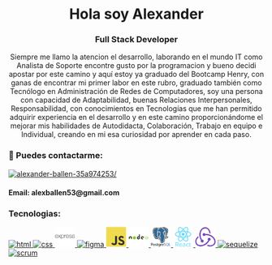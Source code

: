 <h1 align="center">Hola soy Alexander</h1>
<h3 align="center">Full Stack Developer</h3>

<p align="center">Siempre me llamo la atencion el desarrollo, laborando en el mundo IT como Analista de Soporte encontre gusto por la programacion y bueno decidi apostar por este camino y aquí estoy ya graduado del Bootcamp Henry, con ganas de encontrar mi primer labor en este rubro, graduado también como Tecnólogo en Administración de Redes de Computadores, soy una persona con capacidad de Adaptabilidad, buenas Relaciones Interpersonales, Responsabilidad, con conocimientos en Tecnologías que me han permitido adquirir experiencia en el desarrollo y en este camino proporcionándome el mejorar mis habilidades de Autodidacta, Colaboración, Trabajo en equipo e Individual, creando en mi esa curiosidad por aprender en cada paso. </p>

<h3 align="left">📢 Puedes contactarme:</h3>
<p align="left">
<a href="https://linkedin.com/in/alexander-ballen-35a974253/" target="blank"><img align="center" src="https://raw.githubusercontent.com/rahuldkjain/github-profile-readme-generator/master/src/images/icons/Social/linked-in-alt.svg" alt="alexander-ballen-35a974253/" height="30" width="40" /></a>
</p>
<h4>Email: alexballen53@gmail.com</h4>

<h3 align="left">Tecnologias:</h3>
<p align="left"><a href="https://www.w3.org/html/" target="_blank" rel="noreferrer"> <img src="https://cdn-icons-png.flaticon.com/512/919/919827.png" alt="html" width="40" height="40"/> </a> <a href="https://www.w3schools.com/css/" target="_blank" rel="noreferrer"> <img src="https://cdn-icons-png.flaticon.com/512/5968/5968242.png" alt="css" width="40" height="40"/> </a> <a href="https://expressjs.com" target="_blank" rel="noreferrer"> <img src="https://raw.githubusercontent.com/devicons/devicon/master/icons/express/express-original-wordmark.svg" alt="express" width="40" height="40"/> </a> <a href="https://www.figma.com/" target="_blank" rel="noreferrer"> <img src="https://www.vectorlogo.zone/logos/figma/figma-icon.svg" alt="figma" width="40" height="40"/> </a> <a href="https://developer.mozilla.org/en-US/docs/Web/JavaScript" target="_blank" rel="noreferrer"> <img src="https://raw.githubusercontent.com/devicons/devicon/master/icons/javascript/javascript-original.svg" alt="javascript" width="40" height="40"/> </a> <a href="https://nodejs.org" target="_blank" rel="noreferrer"> <img src="https://raw.githubusercontent.com/devicons/devicon/master/icons/nodejs/nodejs-original-wordmark.svg" alt="nodejs" width="40" height="40"/> </a> <a href="https://www.postgresql.org" target="_blank" rel="noreferrer"> <img src="https://raw.githubusercontent.com/devicons/devicon/master/icons/postgresql/postgresql-original-wordmark.svg" alt="postgresql" width="40" height="40"/> </a> <a href="https://reactjs.org/" target="_blank" rel="noreferrer"> <img src="https://raw.githubusercontent.com/devicons/devicon/master/icons/react/react-original-wordmark.svg" alt="react" width="40" height="40"/> </a> <a href="https://redux.js.org" target="_blank" rel="noreferrer"> <img src="https://raw.githubusercontent.com/devicons/devicon/master/icons/redux/redux-original.svg" alt="redux" width="40" height="40"/> </a> <a href="https://sequelize.org/" target="_blank" rel="noreferrer"> <img src="https://google.github.io/sqlcommenter/images/sequelize-logo.png" alt="sequelize" width="60" height="40"/> </a> <a href="https://www.scrum.org/resources/blog/que-es-scrum" target="_blank" rel="noreferrer"> <img src="https://static.vecteezy.com/system/resources/previews/002/119/508/non_2x/scrum-process-line-icon-vector.jpg" alt="scrum" width="40" height="40"/> </a> </p>
